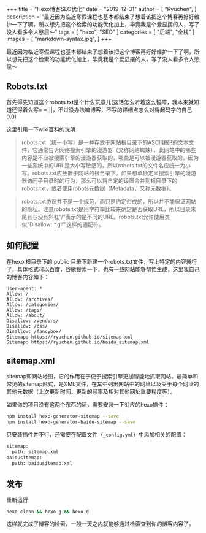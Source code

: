 +++
title = "Hexo博客SEO优化"
date = "2019-12-31"
author = [
    "Ryuchen",
]
description = "最近因为临近寒假课程也基本都结束了想着该把这个博客再好好维护一下了啊，所以想先把这个检索的功能优化加上，毕竟我是个爱显摆的人，写了没人看多令人憋屈～"
tags = [
    "hexo",
    "SEO"
]
categories = [
    "后端",
    "全栈"
]
images = [
    "markdown-syntax.jpg",
]
+++

最近因为临近寒假课程也基本都结束了想着该把这个博客再好好维护一下了啊，所以想先把这个检索的功能优化加上，毕竟我是个爱显摆的人，写了没人看多令人憋屈～
<!--more-->
 
## Robots.txt

 首先得先知道这个robots.txt是个什么玩意儿(这话怎么听着这么智障，我本来就知道还得着么写= =|||，不过没办法嘛博客，不写的详细点怎么对得起码字的自己0.0)
 
 这里引用一下wiki百科的说明：
 
 > robots.txt（统一小写）是一种存放于网站根目录下的ASCII编码的文本文件，它通常告诉网络搜索引擎的漫游器（又称网络蜘蛛），此网站中的哪些内容是不应被搜索引擎的漫游器获取的，哪些是可以被漫游器获取的。因为一些系统中的URL是大小写敏感的，所以robots.txt的文件名应统一为小写。robots.txt应放置于网站的根目录下。如果想单独定义搜索引擎的漫游器访问子目录时的行为，那么可以将自定的设置合并到根目录下的robots.txt，或者使用robots元数据（Metadata，又称元数据）。

> robots.txt协议并不是一个规范，而只是约定俗成的，所以并不能保证网站的隐私。注意robots.txt是用字符串比较来确定是否获取URL，所以目录末尾有与没有斜杠“/”表示的是不同的URL。robots.txt允许使用类似"Disallow: *.gif"这样的通配符。

## 如何配置

在hexo 根目录下的 public 目录下新建一个robots.txt文件，写上特定的内容就行了，具体格式可以百度，谷歌搜索一下，也有一些网站能够帮忙生成，这里我自己的博客内容如下：

```
User-agent: *
Allow: /
Allow: /archives/
Allow: /categories/
Allow: /tags/
Allow: /about/
Disallow: /vendors/
Disallow: /css/
Disallow: /fancybox/
Sitemap: https://ryuchen.github.io/sitemap.xml
Sitemap: https://ryuchen.github.io/baidu_sitemap.xml
```

## sitemap.xml

sitemap即网站地图，它的作用在于便于搜索引擎更加智能地抓取网站。最简单和常见的sitemap形式，是XML文件，在其中列出网站中的网址以及关于每个网址的其他元数据（上次更新时间、更新的频率及相对其他网址重要程度等）。

如果你的项目没有这两个东西的话，需要安装一下对应的hexo插件：

```bash
npm install hexo-generator-sitemap --save
npm install hexo-generator-baidu-sitemap --save
```

只安装插件并不行，还需要在配置文件（`_config.yml`）中添加相关的配置：

```xml
sitemap:
  path: sitemap.xml
baidusitemap:
  path: baidusitemap.xml
```

## 发布

重新运行
```bash
hexo clean && hexo g && hexo d
```
这样就完成了博客的检索，一般一天之内就能够通过检索查到你的博客内容了。
